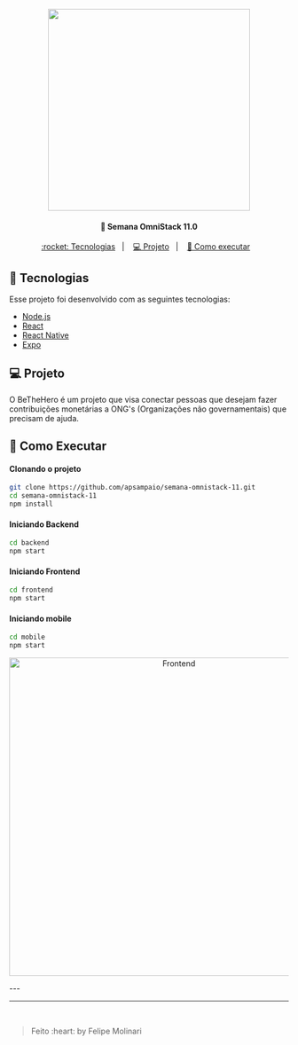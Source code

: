 
<p align="center">
  <img width="364" src="https://be-thehero.netlify.app/static/media/logo.7eea718b.svg">
</p>


<h4 align="center">
  🚀 Semana OmniStack 11.0
</h4>


<p align="center">
  <a href="#rocket-tecnologias"> :rocket: Tecnologias</a>&nbsp;&nbsp;&nbsp;|&nbsp;&nbsp;&nbsp;
  <a href="#-projeto">💻 Projeto</a>&nbsp;&nbsp;&nbsp;|&nbsp;&nbsp;&nbsp;
  <a href="#-como-executar">🔖 Como executar</a>&nbsp;&nbsp;&nbsp;

</p>

## :rocket: Tecnologias

Esse projeto foi desenvolvido com as seguintes tecnologias:

- [Node.js](https://nodejs.org/en/)
- [React](https://reactjs.org)
- [React Native](https://facebook.github.io/react-native/)
- [Expo](https://expo.io/)

## 💻 Projeto

O BeTheHero é um projeto que visa conectar pessoas que desejam fazer contribuições monetárias a ONG's (Organizações não governamentais) que precisam de ajuda.


## 🔖 Como Executar

#### Clonando o projeto
```sh
git clone https://github.com/apsampaio/semana-omnistack-11.git
cd semana-omnistack-11
npm install
```
#### Iniciando Backend
```sh
cd backend
npm start
```
#### Iniciando Frontend
```sh
cd frontend
npm start
```
#### Iniciando mobile
```sh
cd mobile
npm start
```

<p align="center">
  <img alt="Frontend" src="https://flamboyant-ritchie-afb3b1.netlify.app/static/media/heroes.1f4b5508.png" width="596px" height="574px">
</p>
---

<hr/>
<br/>
<blockquote>Feito :heart: by Felipe Molinari</blockquote>
